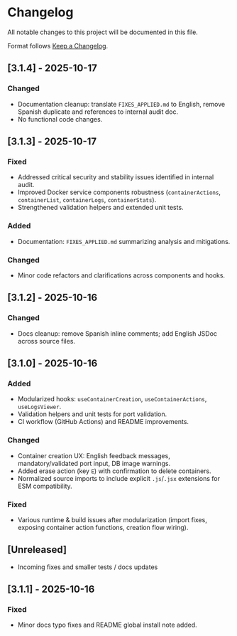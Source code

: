 # Changelog

All notable changes to this project will be documented in this file.

Format follows [Keep a Changelog](https://keepachangelog.com/en/1.0.0/).

## [3.1.4] - 2025-10-17

### Changed

- Documentation cleanup: translate `FIXES_APPLIED.md` to English, remove Spanish duplicate and references to internal audit doc.
- No functional code changes.

## [3.1.3] - 2025-10-17

### Fixed

- Addressed critical security and stability issues identified in internal audit.
- Improved Docker service components robustness (`containerActions`, `containerList`, `containerLogs`, `containerStats`).
- Strengthened validation helpers and extended unit tests.

### Added

- Documentation: `FIXES_APPLIED.md` summarizing analysis and mitigations.

### Changed

- Minor code refactors and clarifications across components and hooks.

## [3.1.2] - 2025-10-16

### Changed

- Docs cleanup: remove Spanish inline comments; add English JSDoc across source files.

## [3.1.0] - 2025-10-16

### Added

- Modularized hooks: `useContainerCreation`, `useContainerActions`, `useLogsViewer`.
- Validation helpers and unit tests for port validation.
- CI workflow (GitHub Actions) and README improvements.

### Changed

- Container creation UX: English feedback messages, mandatory/validated port input, DB image warnings.
- Added erase action (key `E`) with confirmation to delete containers.
- Normalized source imports to include explicit `.js`/`.jsx` extensions for ESM compatibility.

### Fixed

- Various runtime & build issues after modularization (import fixes, exposing container action functions, creation flow wiring).

## [Unreleased]

- Incoming fixes and smaller tests / docs updates

## [3.1.1] - 2025-10-16

### Fixed

- Minor docs typo fixes and README global install note added.

